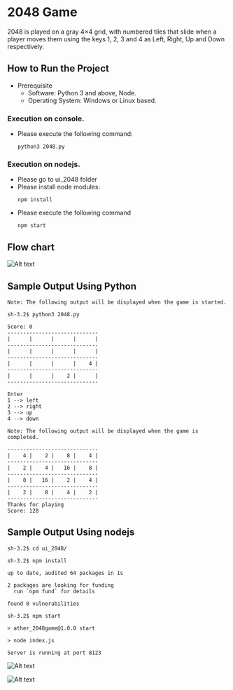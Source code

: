 # 2048 Game

2048 is played on a gray 4×4 grid, with numbered tiles that slide when a player moves them using the keys 1, 2, 3 and 4 as Left, Right, Up and Down respectively.

## How to Run the Project
* Prerequisite
    * Software: Python 3 and above, Node.
    * Operating System: Windows or Linux based. 
### Execution on console.
* Please execute the following command: 
    ```
    python3 2048.py
    ```
### Execution on nodejs.
* Please go to ui_2048 folder
* Please install node modules:
    ```
    npm install
    ```
* Please execute the following command
    ```
    npm start
    ```


## Flow chart

![Alt text](design/design-2048.png?raw=true "Flowchart")

## Sample Output Using Python
```
Note: The following output will be displayed when the game is started.

sh-3.2$ python3 2048.py

Score: 0
-----------------------------
|      |      |      |      |
-----------------------------
|      |      |      |      |
-----------------------------
|      |      |      |    4 |
-----------------------------
|      |      |    2 |      |
-----------------------------

Enter 
1 --> left
2 --> right
3 --> up
4 --> down

Note: The following output will be displayed when the game is completed.

-----------------------------
|    4 |    2 |    8 |    4 |
-----------------------------
|    2 |    4 |   16 |    8 |
-----------------------------
|    8 |   16 |    2 |    4 |
-----------------------------
|    2 |    8 |    4 |    2 |
-----------------------------
Thanks for playing
Score: 128
```

## Sample Output Using nodejs
```
sh-3.2$ cd ui_2048/

sh-3.2$ npm install

up to date, audited 64 packages in 1s

2 packages are looking for funding
  run `npm fund` for details

found 0 vulnerabilities

sh-3.2$ npm start

> ather_2048game@1.0.0 start

> node index.js

Server is running at port 8123

```

![Alt text](design/OutputUI_Start.png?raw=true "Start")

![Alt text](design/OutputUI_GameOver.png?raw=true "GameOver")